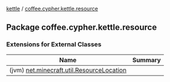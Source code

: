 [kettle](../index.md) / [coffee.cypher.kettle.resource](./index.md)

## Package coffee.cypher.kettle.resource

### Extensions for External Classes

| Name | Summary |
|---|---|
| (jvm) [net.minecraft.util.ResourceLocation](net.minecraft.util.-resource-location/index.md) |  |

